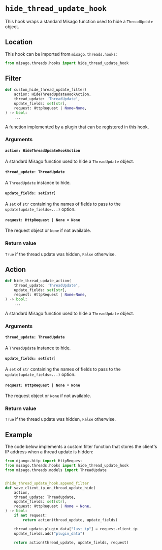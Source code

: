 # `hide_thread_update_hook`

This hook wraps a standard Misago function used to hide a `ThreadUpdate` object.


## Location

This hook can be imported from `misago.threads.hooks`:

```python
from misago.threads.hooks import hide_thread_update_hook
```


## Filter

```python
def custom_hide_thread_update_filter(
    action: HideThreadUpdateHookAction,
    thread_update: 'ThreadUpdate',
    update_fields: set[str],
    request: HttpRequest | None=None,
) -> bool:
    ...
```

A function implemented by a plugin that can be registered in this hook.


### Arguments

#### `action: HideThreadUpdateHookAction`

A standard Misago function used to hide a `ThreadUpdate` object.


#### `thread_update: ThreadUpdate`

A `ThreadUpdate` instance to hide.


#### `update_fields: set[str]`

A `set` of `str` containing the names of fields to pass to the `update(update_fields=...)` option.


#### `request: HttpRequest | None = None`

The request object or `None` if not available.


### Return value

`True` if the thread update was hidden, `False` otherwise.


## Action

```python
def hide_thread_update_action(
    thread_update: 'ThreadUpdate',
    update_fields: set[str],
    request: HttpRequest | None=None,
) -> bool:
    ...
```

A standard Misago function used to hide a `ThreadUpdate` object.


### Arguments

#### `thread_update: ThreadUpdate`

A `ThreadUpdate` instance to hide.


#### `update_fields: set[str]`

A `set` of `str` containing the names of fields to pass to the `update(update_fields=...)` option.


#### `request: HttpRequest | None = None`

The request object or `None` if not available.


### Return value

`True` if the thread update was hidden, `False` otherwise.


## Example

The code below implements a custom filter function that stores the client's IP address when a thread update is hidden:

```python
from django.http import HttpRequest
from misago.threads.hooks import hide_thread_update_hook
from misago.threads.models import ThreadUpdate


@hide_thread_update_hook.append_filter
def save_client_ip_on_thread_update_hide(
    action,
    thread_update: ThreadUpdate,
    update_fields: set[str],
    request: HttpRequest | None = None,
) -> bool:
    if not request:
        return action(thread_update, update_fields)

    thread_update.plugin_data["last_ip"] = request.client_ip
    update_fields.add("plugin_data")

    return action(thread_update, update_fields, request)
```